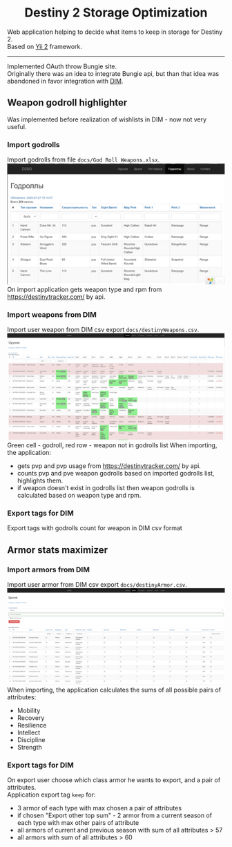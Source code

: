 <h1 align="center">Destiny 2 Storage Optimization</h1>

Web application helping to decide what items to keep in storage for Destiny 2.  
Based on [Yii 2](http://www.yiiframework.com/) framework.

---
Implemented OAuth throw Bungie site.  
Originally there was an idea to integrate Bungie api, but than that idea was abandoned in favor integration with [DIM](https://destinyitemmanager.com/).

Weapon godroll highlighter
------------

Was implemented before realization of wishlists in DIM - now not very useful.

### Import godrolls
Import godrolls from file `docs/God Roll Weapons.xlsx`.  
![Godrolls](screenshots/godrolls.png "Godrolls import")
On import application gets weapon type and rpm from https://destinytracker.com/ by api.
### Import weapons from DIM
Import user weapon from DIM csv export `docs/destinyWeapons.csv`.
![Weapons](screenshots/weapons.png "Weapons import\export")
Green cell - godroll, red row - weapon not in godrolls list
When importing, the application:
- gets pvp and pvp usage from https://destinytracker.com/ by api.
- counts pvp and pve weapon godrolls based on imported godrolls list, highlights them.
- if weapon doesn't exist in godrolls list then weapon godrolls is calculated based on weapon type and rpm.
### Export tags for DIM
Export tags with godrolls count for weapon in DIM csv format

Armor stats maximizer
------------

### Import armors from DIM
Import user armor from DIM csv export `docs/destinyArmor.csv`.
![Armor](screenshots/armor.png "Armor import\export")
When importing, the application calculates the sums of all possible pairs of attributes:
 - Mobility
 - Recovery
 - Resilience
 - Intellect
 - Discipline
 - Strength

### Export tags for DIM
On export user choose which class armor he wants to export, and a pair of attributes.  
Application export tag `keep` for:
- 3 armor of each type with max chosen a pair of attributes
- if chosen "Export other top sum" - 2 armor from a current season of each type with max other pairs of attribute
- all armors of current and previous season with sum of all attributes > 57
- all armors with sum of all attributes > 60